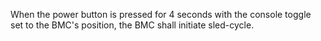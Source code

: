When the power button is pressed for 4 seconds with the console toggle set 
to the BMC's position, the BMC shall initiate sled-cycle.
